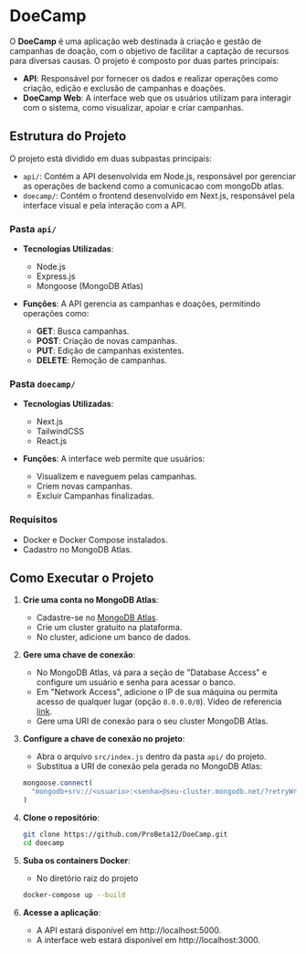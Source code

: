 # DoeCamp

O **DoeCamp** é uma aplicação web destinada à criação e gestão de campanhas de doação, com o objetivo de facilitar a captação de recursos para diversas causas. O projeto é composto por duas partes principais:

- **API**: Responsável por fornecer os dados e realizar operações como criação, edição e exclusão de campanhas e doações.
- **DoeCamp Web**: A interface web que os usuários utilizam para interagir com o sistema, como visualizar, apoiar e criar campanhas.

## Estrutura do Projeto

O projeto está dividido em duas subpastas principais:

- `api/`: Contém a API desenvolvida em Node.js, responsável por gerenciar as operações de backend como a comunicacao com mongoDb atlas.
- `doecamp/`: Contém o frontend desenvolvido em Next.js, responsável pela interface visual e pela interação com a API.

### Pasta `api/`

- **Tecnologias Utilizadas**:
  - Node.js
  - Express.js
  - Mongoose (MongoDB Atlas)
  
- **Funções**: A API gerencia as campanhas e doações, permitindo operações como:
  - **GET**: Busca campanhas.
  - **POST**: Criação de novas campanhas.
  - **PUT**: Edição de campanhas existentes.
  - **DELETE**: Remoção de campanhas.

### Pasta `doecamp/`

- **Tecnologias Utilizadas**:
  - Next.js
  - TailwindCSS
  - React.js

- **Funções**: A interface web permite que usuários:
  - Visualizem e naveguem pelas campanhas.
  - Criem novas campanhas.
  - Excluir Campanhas finalizadas.

### Requisitos

- Docker e Docker Compose instalados.
- Cadastro no MongoDB Atlas.

## Como Executar o Projeto

1. **Crie uma conta no MongoDB Atlas**:

   - Cadastre-se no [MongoDB Atlas](https://www.mongodb.com/).
   - Crie um cluster gratuito na plataforma.
   - No cluster, adicione um banco de dados.

2. **Gere uma chave de conexão**:

   - No MongoDB Atlas, vá para a seção de "Database Access" e configure um usuário e senha para acessar o banco.
   - Em "Network Access", adicione o IP de sua máquina ou permita acesso de qualquer lugar (opção `0.0.0.0/0`). Video de referencia [link](https://www.youtube.com/watch?v=zaWFnHagbrM&t=827s).
   - Gere uma URI de conexão para o seu cluster MongoDB Atlas.

3. **Configure a chave de conexão no projeto**:

   - Abra o arquivo `src/index.js` dentro da pasta `api/` do projeto.
   - Substitua a URI de conexão pela gerada no MongoDB Atlas:

   ```javascript
   mongoose.connect(
     "mongodb+srv://<usuario>:<senha>@seu-cluster.mongodb.net/?retryWrites=true&w=majority&appName=ApiDoeCamp"
   )

4. **Clone o repositório**:
   ```bash
   git clone https://github.com/ProBeta12/DoeCamp.git
   cd doecamp

5. **Suba os containers Docker**:
    - No diretório raiz do projeto
   ```bash
   docker-compose up --build
6. **Acesse a aplicação**:
    - A API estará disponível em http://localhost:5000.
    - A interface web estará disponível em http://localhost:3000.
